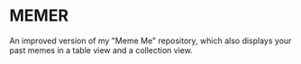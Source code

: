 # MEMER
An improved version of my "Meme Me" repository, which also displays your past memes in a table view and a collection view.

